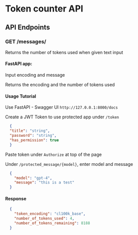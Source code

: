 
# Token counter API

## API Endpoints

### GET /messages/
Returns the number of tokens used when given text input

#### FastAPI app:

Input encoding and message

Returns the encoding and the number of tokens used


#### Usage Tutorial
Use FastAPI - Swagger UI
`http://127.0.0.1:8000/docs`


Create a JWT Token to use protected app under `/token`
```json
  {
  "title": "string",
  "password": "string",
  "has_permission": true
  }
```
Paste token under `Authorize` at top of the page

Under `/protected_message/{model}`, enter model and message
```json 
  {
    "model": "gpt-4",
    "message": "this is a test"
  }
```

#### Response
```json
  {
    "token_encoding": "cl100k_base",
    "number_of_tokens_used": 4,
    "number_of_tokens_remaining": 8188
  }
```
